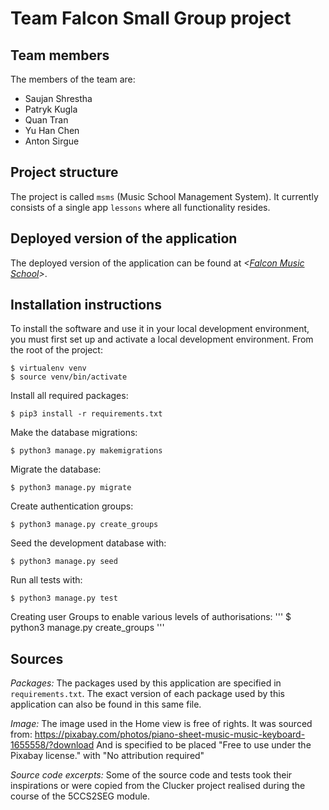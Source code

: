 # Team Falcon Small Group project

## Team members
The members of the team are:
- Saujan Shrestha
- Patryk Kugla
- Quan Tran
- Yu Han Chen
- Anton Sirgue

## Project structure
The project is called `msms` (Music School Management System).  It currently consists of a single app `lessons` where all functionality resides.

## Deployed version of the application
The deployed version of the application can be found at *<[Falcon Music School](https://yc7.pythonanywhere.com)>*.

## Installation instructions
To install the software and use it in your local development environment, you must first set up and activate a local development environment.  From the root of the project:

```
$ virtualenv venv
$ source venv/bin/activate
```

Install all required packages:

```
$ pip3 install -r requirements.txt
```

Make the database migrations:
```
$ python3 manage.py makemigrations
```

Migrate the database:

```
$ python3 manage.py migrate
```

Create authentication groups:

```
$ python3 manage.py create_groups
```

Seed the development database with:

```
$ python3 manage.py seed
```

Run all tests with:
```
$ python3 manage.py test
```

Creating user Groups to enable various levels of authorisations:
'''
$ python3 manage.py create_groups
'''

## Sources
*Packages:*
The packages used by this application are specified in `requirements.txt`.
The exact version of each package used by this application can also be found in this same file.


*Image:*
The image used in the Home view is free of rights.
It was sourced from: https://pixabay.com/photos/piano-sheet-music-music-keyboard-1655558/?download
And is specified to be placed "Free to use under the Pixabay license." with "No attribution required"

*Source code excerpts:*
Some of the source code and tests took their inspirations or were copied from the Clucker project realised
during the course of the 5CCS2SEG module.
